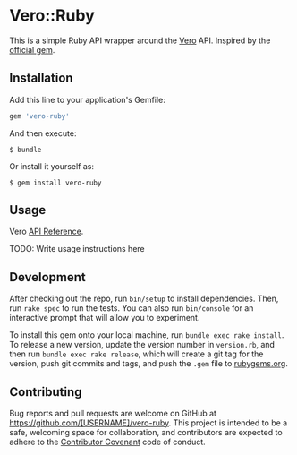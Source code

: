 # Vero::Ruby



This is a simple Ruby API wrapper around the [Vero](http://www.getvero.com) API.
Inspired by the [official gem](https://github.com/getvero/vero).

## Installation

Add this line to your application's Gemfile:

```ruby
gem 'vero-ruby'
```

And then execute:

    $ bundle

Or install it yourself as:

    $ gem install vero-ruby

## Usage

Vero [API Reference](http://www.getvero.com/api/http/).

TODO: Write usage instructions here

## Development

After checking out the repo, run `bin/setup` to install dependencies. Then, run `rake spec` to run the tests. You can also run `bin/console` for an interactive prompt that will allow you to experiment.

To install this gem onto your local machine, run `bundle exec rake install`. To release a new version, update the version number in `version.rb`, and then run `bundle exec rake release`, which will create a git tag for the version, push git commits and tags, and push the `.gem` file to [rubygems.org](https://rubygems.org).

## Contributing

Bug reports and pull requests are welcome on GitHub at https://github.com/[USERNAME]/vero-ruby. This project is intended to be a safe, welcoming space for collaboration, and contributors are expected to adhere to the [Contributor Covenant](contributor-covenant.org) code of conduct.

